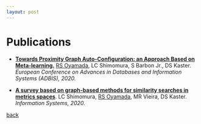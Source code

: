 ```yaml
---
layout: post
---
```


# Publications

* [**Towards Proximity Graph Auto-Configuration: an Approach Based on Meta-learning.**](https://link.springer.com/chapter/10.1007/978-3-030-54832-2_9) <u>RS Oyamada</u>, LC Shimomura, S Barbon Jr., DS Kaster. *European Conference on Advances in Databases and Information Systems (ADBIS), 2020.*

* [**A survey based on graph-based methods for similarity searches in metrics spaces**](https://www.sciencedirect.com/science/article/abs/pii/S0306437920300181). LC Shimomura, <u>RS Oyamada</u>, MR Vieira, DS Kaster. *Information Systems, 2020.*

[back](/)
